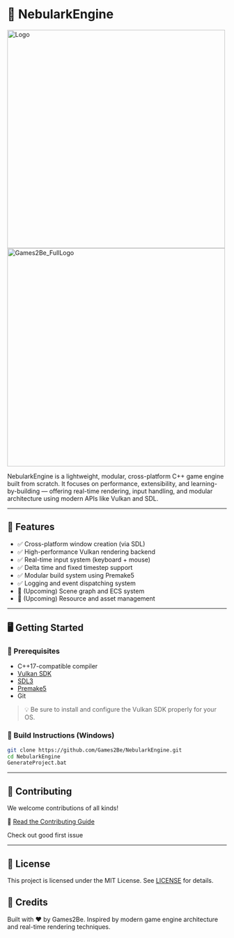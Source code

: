 # 🌌 NebularkEngine

<img width="500" height="500" alt="Logo" src="https://github.com/user-attachments/assets/6a690a5e-6853-4430-9648-40c060af9240" /><img width="500" height="500" alt="Games2Be_FullLogo" src="https://github.com/user-attachments/assets/5e3e935c-ed91-4242-bd7c-7d75869f0af8" />



NebularkEngine is a lightweight, modular, cross-platform C++ game engine built from scratch. It focuses on performance, extensibility, and learning-by-building — offering real-time rendering, input handling, and modular architecture using modern APIs like Vulkan and SDL.

---

## 🚀 Features

- ✅ Cross-platform window creation (via SDL)
- ✅ High-performance Vulkan rendering backend
- ✅ Real-time input system (keyboard + mouse)
- ✅ Delta time and fixed timestep support
- ✅ Modular build system using Premake5
- ✅ Logging and event dispatching system
- 🚧 (Upcoming) Scene graph and ECS system
- 🚧 (Upcoming) Resource and asset management

---

## 🖥️ Getting Started

### 🔧 Prerequisites

- C++17-compatible compiler
- [Vulkan SDK](https://vulkan.lunarg.com/)
- [SDL3](https://www.libsdl.org/)
- [Premake5](https://premake.github.io/)
- Git

> 💡 Be sure to install and configure the Vulkan SDK properly for your OS.

### 🔨 Build Instructions (Windows)

```bash
git clone https://github.com/Games2Be/NebularkEngine.git
cd NebularkEngine
GenerateProject.bat
```

---

## 🤝 Contributing
  We welcome contributions of all kinds!

  📘 [Read the Contributing Guide](https://github.com/Games2Be/NebularkEngine/blob/main/CONTRIBUTING.md)

  Check out good first issue

---

## 📜 License
  This project is licensed under the MIT License. See [LICENSE](LICENSE) for details.

## 🧠 Credits
  Built with ❤️ by Games2Be.
  Inspired by modern game engine architecture 
  and real-time rendering techniques.

